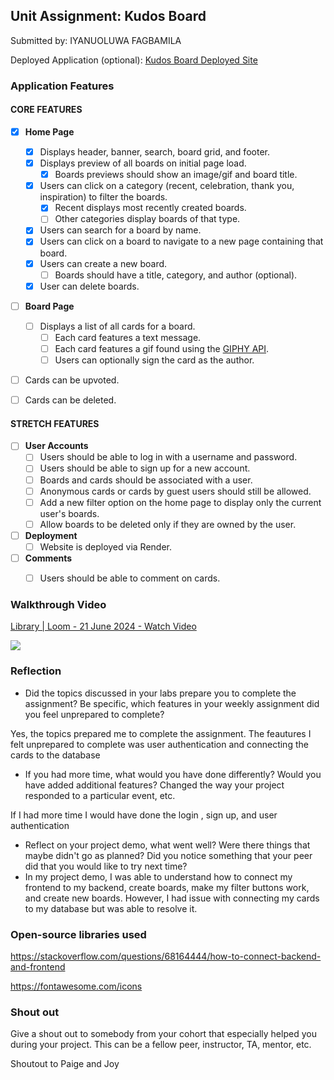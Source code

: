 
## Unit Assignment: Kudos Board

Submitted by: IYANUOLUWA FAGBAMILA

Deployed Application (optional): [Kudos Board Deployed Site](https://kudos-board-1-8lqk.onrender.com)

### Application Features

#### CORE FEATURES

- [X] **Home Page**
  - [X] Displays header, banner, search, board grid, and footer.
  - [X] Displays preview of all boards on initial page load.
    - [X] Boards previews should show an image/gif and board title.
  - [X] Users can click on a category (recent, celebration, thank you, inspiration) to filter the boards.
    - [X] Recent displays most recently created boards.
    - [ ] Other categories display boards of that type.
  - [X] Users can search for a board by name.
  - [X] Users can click on a board to navigate to a new page containing that board.
  - [X] Users can create a new board.
    - [ ] Boards should have a title, category, and author (optional).
  - [X] User can delete boards.
  
- [ ] **Board Page**
  - [ ] Displays a list of all cards for a board.
    -  [ ] Each card features a text message.
    -  [ ] Each card features a gif found using the [GIPHY API](https://developers.giphy.com/docs/api/).
    -  [ ] Users can optionally sign the card as the author.  
-   [ ] Cards can be upvoted.
-   [ ] Cards can be deleted.


#### STRETCH FEATURES


- [ ] **User Accounts**
  - [ ] Users should be able to log in with a username and password.
  - [ ] Users should be able to sign up for a new account.
  - [ ]  Boards and cards should be associated with a user.
    - [ ]  Anonymous cards or cards by guest users should still be allowed.
  - [ ] Add a new filter option on the home page to display only the current user's boards.
  - [ ] Allow boards to be deleted only if they are owned by the user.
- [ ] **Deployment**
  - [ ] Website is deployed via Render.
- [ ] **Comments**
  - [ ] Users should be able to comment on cards.


### Walkthrough Video

<div>
    <a href="https://www.loom.com/share/7344ad80042e4901a4942fe238588134">
      <p>Library | Loom - 21 June 2024 - Watch Video</p>
    </a>
    <a href="https://www.loom.com/share/7344ad80042e4901a4942fe238588134">
      <img style="max-width:300px;" src="https://cdn.loom.com/sessions/thumbnails/7344ad80042e4901a4942fe238588134-with-play.gif">
    </a>
  </div>


### Reflection

* Did the topics discussed in your labs prepare you to complete the assignment? Be specific, which features in your weekly assignment did you feel unprepared to complete?

Yes, the topics prepared me to complete the assignment. The feautures I felt unprepared to complete was user authentication and connecting the cards to the database

* If you had more time, what would you have done differently? Would you have added additional features? Changed the way your project responded to a particular event, etc.
  
If I had more time I would have done the login , sign up, and user authentication

* Reflect on your project demo, what went well? Were there things that maybe didn't go as planned? Did you notice something that your peer did that you would like to try next time?
* 
  In my project demo, I was able to understand how to connect my frontend to my backend, create boards, make my filter buttons work, and create new boards. However, I had issue with connecting my cards to my database but was able to resolve it.

### Open-source libraries used

https://stackoverflow.com/questions/68164444/how-to-connect-backend-and-frontend

https://fontawesome.com/icons



### Shout out

Give a shout out to somebody from your cohort that especially helped you during your project. This can be a fellow peer, instructor, TA, mentor, etc.

Shoutout to Paige and Joy
